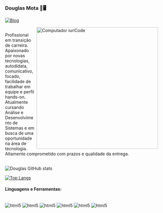 ### Douglas Mota 🤖🖥️

[![Blog](https://img.shields.io/badge/LinkedIn-0077B5?style=for-the-badge&logo=linkedin&logoColor=white)](https://www.linkedin.com/in/douglasmota-analistadesistemas/)

<img src="https://raw.githubusercontent.com/MicaelliMedeiros/micaellimedeiros/master/image/computer-illustration.png" min-width="400px" max-width="400px" width="400px" align="right" alt="Computador iuriCode">

<div><br> 
Profissional em transição de carreira. 
Apaixonado por novas tecnologias, autodidata, comunicativo, focado, facilidade de trabalhar em equipe e perfil hands-on. Atualmente cursando Análise e Desenvolvimento de Sistemas e em busca de uma oportunidade na área de tecnologia. Altamente comprometido com prazos e qualidade da entrega.
</div><br/>


![Douglas GitHub stats](https://github-readme-stats.vercel.app/api?username=Hellgow&show_icons=true&theme=tokyonight)

[![Top Langs](https://github-readme-stats.vercel.app/api/top-langs/?username=Hellgow&layout=donut)](https://github.com/Hellgow/github-readme-stats)


#### Linguagens e Ferramentas:

<div style="display: inline_block"><br/>
<img align="center" alt="html5" src="https://img.shields.io/badge/C-38B2AC?style=for-the-badge&logo=c&logoColor=white" /> <img align="center" alt="html5" src="https://img.shields.io/badge/Java-323330?style=for-the-badge&logo=java&logoColor=white" /> <img align="center" alt="html5" src="https://img.shields.io/badge/Python-CC342D?style=for-the-badge&logo=python&logoColor=white" /> <img align="center" alt="html5" src="https://img.shields.io/badge/CSS3-1572B6?style=for-the-badge&logo=css3&logoColor=white" /> <img align="center" alt="html5" src="https://img.shields.io/badge/HTML5-E34F26?style=for-the-badge&logo=html5&logoColor=white" />  <img align="center" alt="html5" src="https://img.shields.io/badge/Apache-CA2136?style=for-the-badge&logo=apache&logoColor=white"/>


